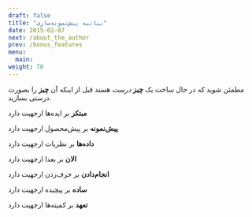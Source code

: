 ```yaml
---
draft: false
title: "بیانیه پیش‌نمونه‌سازی"
date: 2015-02-07
next: /about_the_author
prev: /bonus_features
menu:
  main:
weight: 70
---
```


مطمئن شوید که در حال ساخت یک **چیز** _درست_ هستد قبل از اینکه آن **چیز** را بصورت درستی بسازید.

**مبتکر** بر ایده‌ها ارجهیت دارد

**پیش‌نمونه** بر پیش‌محصول ارجهیت دارد

**داد‌‌ه‌ها** بر نظریات ارجهیت دارد

**الان** بر بعدا ارجهیت دارد

**انجام‌دادن** بر حرف‌زدن ارجهیت دارد

**ساده** بر پیچیده ارجهیت دارد

**تعهد** بر کمیته‌ها ارجهیت دارد
